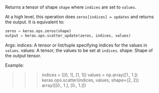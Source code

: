 Returns a tensor of shape `shape` where `indices` are set to `values`.

At a high level, this operation does `zeros[indices] = updates` and
returns the output. It is equivalent to:

```python
zeros = keras.ops.zeros(shape)
output = keras.ops.scatter_update(zeros, indices, values)
```

Args:
    indices: A tensor or list/tuple specifying
        indices for the values in `values`.
    values: A tensor, the values to be set at `indices`.
    shape: Shape of the output tensor.

Example:

>>> indices = [[0, 1], [1, 1]]
>>> values = np.array([1., 1.])
>>> keras.ops.scatter(indices, values, shape=(2, 2))
array([[0., 1.],
       [0., 1.]])
